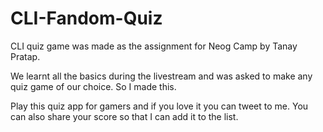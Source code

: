 # CLI-Fandom-Quiz

CLI quiz game was made as the assignment for Neog Camp by Tanay Pratap.

We learnt all the basics during the livestream and was asked to make any quiz game of our choice. So I made this.

Play this quiz app for gamers and if you love it you can tweet to me. You can also share your score so that I can add it to the list.
